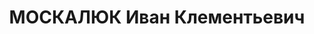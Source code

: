 ---
title: МОСКАЛЮК Иван Клементьевич
description: "1907 р.н., с. Стара Прилука Липовецького р-ну, прож. м. Вінниця, українець,\
  \ із селян, письменний, начальник машинотехнічного відділу Вінницького облзему правління,\
  \ одруж., 1 дитина. \n  Арешт. 17.08.1937 р. Звинувач. за ст. 54-7, 8, 11 КК УРСР.\
  \ За вироком Верховного суду СРСР від 23.11.1937 р. розстріляний 24.11.1937 р. \n\
  \  Реабіл. 12.04.1958 р."
---